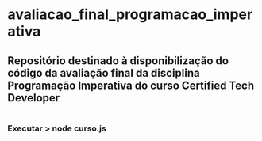 # avaliacao_final_programacao_imperativa

## Repositório destinado à disponibilização do código da avaliação final da disciplina Programação Imperativa do curso Certified Tech Developer

#

### Executar > node curso.js

#